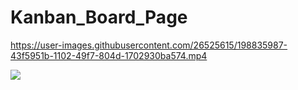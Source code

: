 # Kanban_Board_Page



https://user-images.githubusercontent.com/26525615/198835987-43f5951b-1102-49f7-804d-1702930ba574.mp4



![](https://pbs.twimg.com/media/FgLNYPmXoAAEuFi?format=jpg&name=large)




